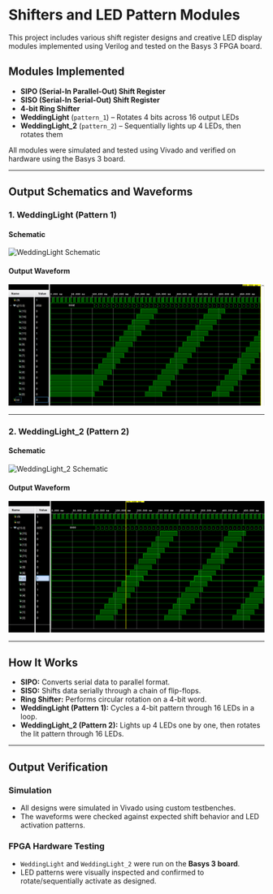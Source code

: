 # Shifters and LED Pattern Modules

This project includes various shift register designs and creative LED display modules implemented using Verilog and tested on the Basys 3 FPGA board.

## Modules Implemented

- **SIPO (Serial-In Parallel-Out) Shift Register**
- **SISO (Serial-In Serial-Out) Shift Register**
- **4-bit Ring Shifter**
- **WeddingLight** (`pattern_1`) – Rotates 4 bits across 16 output LEDs
- **WeddingLight_2** (`pattern_2`) – Sequentially lights up 4 LEDs, then rotates them

All modules were simulated and tested using Vivado and verified on hardware using the Basys 3 board.

---

## Output Schematics and Waveforms

### 1. WeddingLight (Pattern 1)
#### Schematic
![WeddingLight Schematic](results/pattern_1_schematic.png)

#### Output Waveform
![WeddingLight Output](results/pattern_1_output.png)

---

### 2. WeddingLight_2 (Pattern 2)
#### Schematic
![WeddingLight_2 Schematic](results/pattern_2_schematic.png)

#### Output Waveform
![WeddingLight_2 Output](results/pattern_2_output.png)

---

## How It Works

- **SIPO:** Converts serial data to parallel format.
- **SISO:** Shifts data serially through a chain of flip-flops.
- **Ring Shifter:** Performs circular rotation on a 4-bit word.
- **WeddingLight (Pattern 1):** Cycles a 4-bit pattern through 16 LEDs in a loop.
- **WeddingLight_2 (Pattern 2):** Lights up 4 LEDs one by one, then rotates the lit pattern through 16 LEDs.

---

## Output Verification

### Simulation
- All designs were simulated in Vivado using custom testbenches.
- The waveforms were checked against expected shift behavior and LED activation patterns.


### FPGA Hardware Testing
- `WeddingLight` and `WeddingLight_2` were run on the **Basys 3 board**.
- LED patterns were visually inspected and confirmed to rotate/sequentially activate as designed.


